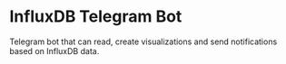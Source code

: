 # InfluxDB Telegram Bot

Telegram bot that can read, create visualizations and send notifications based on InfluxDB data.
